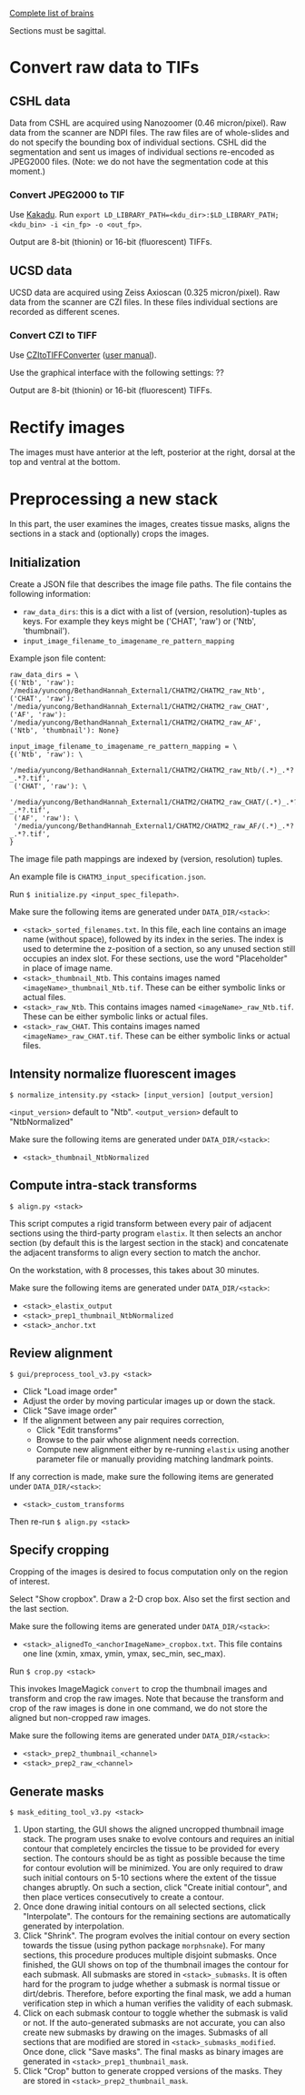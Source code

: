 [Complete list of brains](https://docs.google.com/spreadsheets/d/1QHW_hoMVMcKMEqqkzFnrppu8XT92BPdIagpSqQMAJHA/edit?usp=sharing)

Sections must be sagittal.

# Convert raw data to TIFs
## CSHL data
Data from CSHL are acquired using Nanozoomer (0.46 micron/pixel).
Raw data from the scanner are NDPI files. 
The raw files are of whole-slides and do not specify the bounding box of individual sections.
CSHL did the segmentation and sent us images of individual sections re-encoded as JPEG2000 files.
(Note: we do not have the segmentation code at this moment.) 

### Convert JPEG2000 to TIF
Use [Kakadu](http://kakadusoftware.com/downloads/). Run `export LD_LIBRARY_PATH=<kdu_dir>:$LD_LIBRARY_PATH; <kdu_bin> -i <in_fp> -o <out_fp>`.

Output are 8-bit (thionin) or 16-bit (fluorescent) TIFFs.

## UCSD data
UCSD data are acquired using Zeiss Axioscan (0.325 micron/pixel).
Raw data from the scanner are CZI files. In these files individual sections are recorded as different scenes.

### Convert CZI to TIFF
Use [CZItoTIFFConverter](http://cifweb.unil.ch/index.php?option=com_content&task=view&id=152&Itemid=2) ([user manual](https://www.unige.ch/medecine/bioimaging/files/7814/3714/1634/CZItoTIFFConverter.pdf)).

Use the graphical interface with the following settings:
??

Output are 8-bit (thionin) or 16-bit (fluorescent) TIFFs.

# Rectify images

The images must have anterior at the left, posterior at the right, dorsal at the top and ventral at the bottom.

# Preprocessing a new stack

In this part, the user examines the images, creates tissue masks, aligns the sections in a stack and (optionally) crops the images.

## Initialization

Create a JSON file that describes the image file paths. The file contains the following information:
- `raw_data_dirs`: this is a dict with a list of (version, resolution)-tuples as keys. For example they keys might be ('CHAT', 'raw') or ('Ntb', 'thumbnail').
- `input_image_filename_to_imagename_re_pattern_mapping`

Example json file content:

```
raw_data_dirs = \
{('Ntb', 'raw'): '/media/yuncong/BethandHannah_External1/CHATM2/CHATM2_raw_Ntb',
('CHAT', 'raw'): '/media/yuncong/BethandHannah_External1/CHATM2/CHATM2_raw_CHAT',
('AF', 'raw'): '/media/yuncong/BethandHannah_External1/CHATM2/CHATM2_raw_AF',
('Ntb', 'thumbnail'): None}

input_image_filename_to_imagename_re_pattern_mapping = \
{('Ntb', 'raw'): \
 '/media/yuncong/BethandHannah_External1/CHATM2/CHATM2_raw_Ntb/(.*)_.*?_.*?.tif',
 ('CHAT', 'raw'): \
 '/media/yuncong/BethandHannah_External1/CHATM2/CHATM2_raw_CHAT/(.*)_.*?_.*?.tif', 
 ('AF', 'raw'): \
 '/media/yuncong/BethandHannah_External1/CHATM2/CHATM2_raw_AF/(.*)_.*?_.*?.tif', 
}
```

The image file path mappings are indexed by (version, resolution) tuples.

An example file is `CHATM3_input_specification.json`.

Run `$ initialize.py <input_spec_filepath>`.

Make sure the following items are generated under `DATA_DIR/<stack>`:
- `<stack>_sorted_filenames.txt`. In this file, each line contains an image name (without space), followed by its index in the series. The index is used to determine the z-position of a section, so any unused section still occupies an index slot. For these sections, use the word "Placeholder" in place of image name.
- `<stack>_thumbnail_Ntb`. This contains images named `<imageName>_thumbnail_Ntb.tif`. These can be either symbolic links or actual files.
- `<stack>_raw_Ntb`. This contains images named `<imageName>_raw_Ntb.tif`. These can be either symbolic links or actual files.
- `<stack>_raw_CHAT`. This contains images named `<imageName>_raw_CHAT.tif`. These can be either symbolic links or actual files.

## Intensity normalize fluorescent images

`$ normalize_intensity.py <stack> [input_version] [output_version]`

`<input_version>` default to "Ntb".
`<output_version>` default to "NtbNormalized"

Make sure the following items are generated under `DATA_DIR/<stack>`:
- `<stack>_thumbnail_NtbNormalized`

## Compute intra-stack transforms

`$ align.py <stack>`

This script computes a rigid transform between every pair of adjacent sections using the third-party program `elastix`.
It then selects an anchor section (by default this is the largest section in the stack) and concatenate the adjacent transforms to align every section to match the anchor.

On the workstation, with 8 processes, this takes about 30 minutes.

Make sure the following items are generated under `DATA_DIR/<stack>`:
- `<stack>_elastix_output`
- `<stack>_prep1_thumbnail_NtbNormalized`
- `<stack>_anchor.txt`

## Review alignment

`$ gui/preprocess_tool_v3.py <stack>`

- Click "Load image order"
- Adjust the order by moving particular images up or down the stack.
- Click "Save image order"
- If the alignment between any pair requires correction,
	- Click "Edit transforms"
	- Browse to the pair whose alignment needs correction.
	- Compute new alignment either by re-running `elastix` using another parameter file or manually providing matching landmark points.

If any correction is made, make sure the following items are generated under `DATA_DIR/<stack>`:
- `<stack>_custom_transforms`

Then re-run
`$ align.py <stack>`

## Specify cropping

Cropping of the images is desired to focus computation only on the region of interest.

Select "Show cropbox". Draw a 2-D crop box.
Also set the first section and the last section.

Make sure the following items are generated under `DATA_DIR/<stack>`:
- `<stack>_alignedTo_<anchorImageName>_cropbox.txt`. This file contains one line (xmin, xmax, ymin, ymax, sec_min, sec_max).

Run
`$ crop.py <stack>`

This invokes ImageMagick `convert` to crop the thumbnail images and transform and crop the raw images. Note that because the transform and crop of the raw images is done in one command, we do not store the aligned but non-cropped raw images.

Make sure the following items are generated under `DATA_DIR/<stack>`:
- `<stack>_prep2_thumbnail_<channel>`
- `<stack>_prep2_raw_<channel>`

## Generate masks

`$ mask_editing_tool_v3.py <stack>`

1. Upon starting, the GUI shows the aligned uncropped thumbnail image stack. The program uses snake to evolve contours and requires an initial contour that completely encircles the tissue to be provided for every section. The contours should be as tight as possible because the time for contour evolution will be minimized.
You are only required to draw such initial contours on 5-10 sections where the extent of the tissue changes abruptly. On such a section, click "Create initial contour", and then place vertices consecutively to create a contour.
2. Once done drawing initial contours on all selected sections, click "Interpolate". The contours for the remaining sections are automatically generated by interpolation.
3. Click "Shrink". The program evolves the initial contour on every section towards the tissue (using python package `morphsnake`). For many sections, this procedure produces multiple disjoint submasks. Once finished, the GUI shows on top of the thumbnail images the contour for each submask. All submasks are stored in `<stack>_submasks`. It is often hard for the program to judge whether a submask is normal tissue or dirt/debris. Therefore, before exporting the final mask, we add a human verification step in which a human verifies the validity of each submask.
4. Click on each submask contour to toggle whether the submask is valid or not. If the auto-generated submasks are not accurate, you can also create new submasks by drawing on the images. Submasks of all sections that are modified are stored in `<stack>_submasks_modified`. Once done, click "Save masks". The final masks as binary images are generated in `<stack>_prep1_thumbnail_mask`.
5. Click "Crop" button to generate cropped versions of the masks. They are stored in `<stack>_prep2_thumbnail_mask`.

